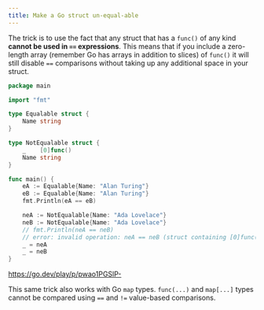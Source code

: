 ```yaml
---
title: Make a Go struct un-equal-able
---
```


The trick is to use the fact that any struct that has a `func()` of any kind **cannot be used in `==` expressions**. This means that if you include a zero-length array (remember Go has arrays in addition to slices) of `func()` it will still disable `==` comparisons without taking up any additional space in your struct.

```go
package main

import "fmt"

type Equalable struct {
	Name string
}

type NotEqualable struct {
	_    [0]func()
	Name string
}

func main() {
	eA := Equalable{Name: "Alan Turing"}
	eB := Equalable{Name: "Alan Turing"}
	fmt.Println(eA == eB)

	neA := NotEqualable{Name: "Ada Lovelace"}
	neB := NotEqualable{Name: "Ada Lovelace"}
	// fmt.Println(neA == neB)
	// error: invalid operation: neA == neB (struct containing [0]func() cannot be compared)
	_ = neA
	_ = neB
}
```

https://go.dev/play/p/pwao1PGSlP-

This same trick also works with Go `map` types. `func(...)` and `map[...]` types cannot be compared using `==` and `!=` value-based comparisons.
